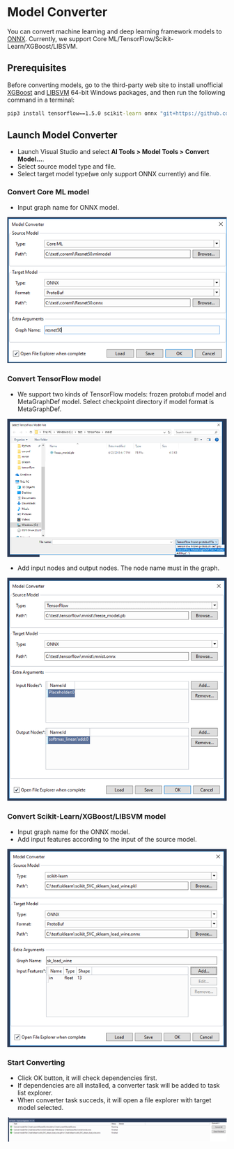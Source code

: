 # Model Converter
You can convert machine learning and deep learning framework models to [ONNX](https://onnx.ai/). Currently, we support Core ML/TensorFlow/Scikit-Learn/XGBoost/LIBSVM.

## Prerequisites
Before converting models, go to the third-party web site to install unofficial [XGBoost](https://www.lfd.uci.edu/~gohlke/pythonlibs/#xgboost) and [LIBSVM](https://www.lfd.uci.edu/~gohlke/pythonlibs/#libsvm) 64-bit Windows packages, and then run the following command in a terminal:
```cmd
pip3 install tensorflow==1.5.0 scikit-learn onnx "git+https://github.com/apple/coremltools@v0.8" onnxmltools winmltools "git+https://github.com/onnx/tensorflow-onnx.git@r0.1"
```

## Launch Model Converter
- Launch Visual Studio and select **AI Tools > Model Tools > Convert Model...**.
- Select source model type and file.
- Select target model type(we only support ONNX currently) and file.

### Convert Core ML model
- Input graph name for ONNX model.

![Convert CoreML](./media/model-converter/coreml.png)

### Convert TensorFlow model
- We support two kinds of TensorFlow models: frozen protobuf model and MetaGraphDef model. Select checkpoint directory if model format is MetaGraphDef.

![Open folder](./media/model-converter/tensorflow-checkpoint.png)
- Add input nodes and output nodes. The node name must in the graph.

![Convert TensorFlow](./media/model-converter/tensorflow.png)

### Convert Scikit-Learn/XGBoost/LIBSVM model
- Input graph name for the ONNX model.
- Add input features according to the input of the source model.

![Convert Sckikit](./media/model-converter/sklearn.png)

### Start Converting
- Click OK button, it will check dependencies first.
- If dependencies are all installed, a converter task will be added to task list explorer. 
- When converter task succeds, it will open a file explorer with target model selected.

![Convert Tasklist](./media/model-converter/tasklist.png)
